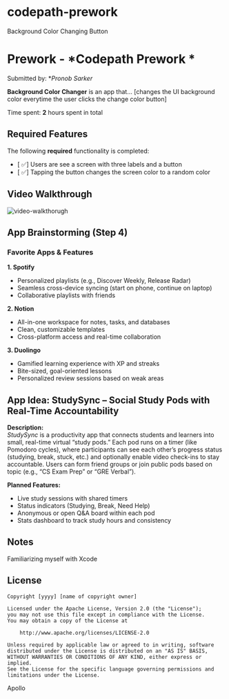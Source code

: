 # codepath-prework
Background Color Changing Button

# Prework - *Codepath Prework *

Submitted by: **Pronob Sarker*

**Background Color Changer** is an app that... [changes the UI background color everytime the user clicks the change color button] 

Time spent: **2** hours spent in total

## Required Features

The following **required** functionality is completed:

- [ ✅] Users are see a screen with three labels and a button
- [ ✅] Tapping the button changes the screen color to a random color
 
## Video Walkthrough


<img src='https://i.imgur.com/a/5GMAetU.gif' title = 'Video Walkthrough' width ='' alt= 'video-walkthorugh'>


## App Brainstorming (Step 4)

### Favorite Apps & Features

**1. Spotify**  
- Personalized playlists (e.g., Discover Weekly, Release Radar)  
- Seamless cross-device syncing (start on phone, continue on laptop)  
- Collaborative playlists with friends  

**2. Notion**  
- All-in-one workspace for notes, tasks, and databases  
- Clean, customizable templates  
- Cross-platform access and real-time collaboration  

**3. Duolingo**  
- Gamified learning experience with XP and streaks  
- Bite-sized, goal-oriented lessons  
- Personalized review sessions based on weak areas  

## App Idea: StudySync – Social Study Pods with Real-Time Accountability

**Description:**  
*StudySync* is a productivity app that connects students and learners into small, real-time virtual “study pods.” Each pod runs on a timer (like Pomodoro cycles), where participants can see each other’s progress status (studying, break, stuck, etc.) and optionally enable video check-ins to stay accountable. Users can form friend groups or join public pods based on topic (e.g., “CS Exam Prep” or “GRE Verbal”).

**Planned Features:**  
- Live study sessions with shared timers  
- Status indicators (Studying, Break, Need Help)  
- Anonymous or open Q&A board within each pod  
- Stats dashboard to track study hours and consistency

## Notes

Familiarizing myself with Xcode

## License

    Copyright [yyyy] [name of copyright owner]

    Licensed under the Apache License, Version 2.0 (the "License");
    you may not use this file except in compliance with the License.
    You may obtain a copy of the License at

        http://www.apache.org/licenses/LICENSE-2.0

    Unless required by applicable law or agreed to in writing, software
    distributed under the License is distributed on an "AS IS" BASIS,
    WITHOUT WARRANTIES OR CONDITIONS OF ANY KIND, either express or implied.
    See the License for the specific language governing permissions and
    limitations under the License.
Apollo
